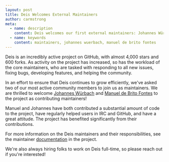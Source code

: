 ```yaml
---
layout: post
title: Deis Welcomes External Maintainers
author: carmstrong
meta:
  - name: description
    content: Deis welcomes our first external maintainers: Johannes Würbach and Manuel de Brito Fontes.
  - name: keywords
    content: maintainers, johannes wuerbach, manuel de brito fontes
---
```


Deis is an incredibly active project on GitHub, with almost 4,000 stars and 600 forks. As activity
on the project has increased, so has the workload of the core maintainers, who are tasked with responding
to all new issues, fixing bugs, developing features, and helping the community.

In an effort to ensure that Deis continues to grow efficiently, we've asked two of our
most active community members to join us as maintainers. We are thrilled to welcome [Johannes Würbach](https://github.com/johanneswuerbach)
and [Manuel de Brito Fontes](https://github.com/aledbf) to the project as contributing maintainers!

Manuel and Johannes have both contributed a substantial amount of code to the project, have regularly
helped users in IRC and GitHub, and have a great attitude. The project has benefited significantly
from their contributions.

For more information on the Deis maintainers and their responsibilities, see the maintainer
[documentation](https://github.com/deis/deis/blob/master/MAINTAINERS.md) in the project.

We're also always hiring folks to work on Deis full-time, so please reach out if you're interested!

<!--more-->
